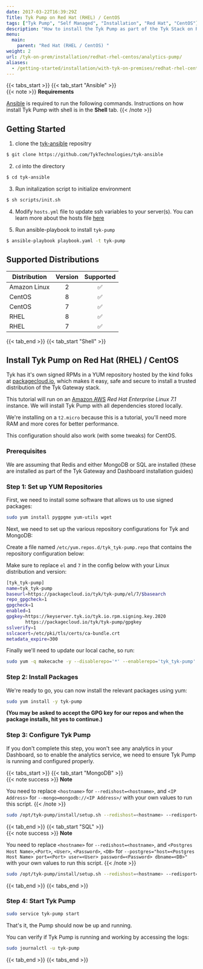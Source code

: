 ```yaml
---
date: 2017-03-22T16:39:29Z
Title: Tyk Pump on Red Hat (RHEL) / CentOS
tags: ["Tyk Pump", "Self Managed", "Installation", "Red Hat", "CentOS"]
description: "How to install the Tyk Pump as part of the Tyk Stack on Red Hat or CentOS using Ansible or shell scripts"
menu:
  main:
    parent: "Red Hat (RHEL / CentOS) "
weight: 2 
url: /tyk-on-prem/installation/redhat-rhel-centos/analytics-pump/
aliases:
  - /getting-started/installation/with-tyk-on-premises/redhat-rhel-centos/analytics-pump
---
```

{{< tabs_start >}}
{{< tab_start "Ansible" >}}
<br />
{{< note >}}
**Requirements**

[Ansible](https://docs.ansible.com/ansible/latest/installation_guide/intro_installation.html) is required to run the following commands. Instructions on how install Tyk Pump with shell is in the <b>Shell</b> tab.
{{< /note >}}

## Getting Started
1. clone the [tyk-ansible](https://github.com/TykTechnologies/tyk-ansible) repositry

```bash
$ git clone https://github.com/TykTechnologies/tyk-ansible
```

2. `cd` into the directory
```.bash
$ cd tyk-ansible
```

3. Run initalization script to initialize environment

```bash
$ sh scripts/init.sh
```

4. Modify `hosts.yml` file to update ssh variables to your server(s). You can learn more about the hosts file [here](https://docs.ansible.com/ansible/latest/user_guide/intro_inventory.html)

5. Run ansible-playbook to install `tyk-pump`

```bash
$ ansible-playbook playbook.yaml -t tyk-pump
```

## Supported Distributions
| Distribution | Version | Supported |
| --------- | :---------: | :---------: |
| Amazon Linux | 2 | ✅ |
| CentOS | 8 | ✅ |
| CentOS | 7 | ✅ |
| RHEL | 8 | ✅ |
| RHEL | 7 | ✅ |

{{< tab_end >}}
{{< tab_start "Shell" >}}
## Install Tyk Pump on Red Hat (RHEL) / CentOS

Tyk has it's own signed RPMs in a YUM repository hosted by the kind folks at [packagecloud.io][1], which makes it easy, safe and secure to install a trusted distribution of the Tyk Gateway stack.

This tutorial will run on an [Amazon AWS][2] *Red Hat Enterprise Linux 7.1* instance. We will install Tyk Pump with all dependencies stored locally.

We're installing on a `t2.micro` because this is a tutorial, you'll need more RAM and more cores for better performance.

This configuration should also work (with some tweaks) for CentOS.

### Prerequisites

We are assuming that Redis and either MongoDB or SQL are installed (these are installed as part of the Tyk Gateway and Dashboard installation guides)

### Step 1: Set up YUM Repositories

First, we need to install some software that allows us to use signed packages:
```bash
sudo yum install pygpgme yum-utils wget
```

Next, we need to set up the various repository configurations for Tyk and MongoDB:

Create a file named `/etc/yum.repos.d/tyk_tyk-pump.repo` that contains the repository configuration below: 

Make sure to replace `el` and `7` in the config below with your Linux distribution and version:
```bash
[tyk_tyk-pump]
name=tyk_tyk-pump
baseurl=https://packagecloud.io/tyk/tyk-pump/el/7/$basearch
repo_gpgcheck=1
gpgcheck=1
enabled=1
gpgkey=https://keyserver.tyk.io/tyk.io.rpm.signing.key.2020
       https://packagecloud.io/tyk/tyk-pump/gpgkey
sslverify=1
sslcacert=/etc/pki/tls/certs/ca-bundle.crt
metadata_expire=300
```

Finally we'll need to update our local cache, so run:
```bash
sudo yum -q makecache -y --disablerepo='*' --enablerepo='tyk_tyk-pump'
```

### Step 2: Install Packages

We're ready to go, you can now install the relevant packages using yum:
```bash
sudo yum install -y tyk-pump
```

**(You may be asked to accept the GPG key for our repos and when the package installs, hit yes to continue.)**

### Step 3: Configure Tyk Pump

If you don't complete this step, you won't see any analytics in your Dashboard, so to enable the analytics service, we need to ensure Tyk Pump is running and configured properly.

{{< tabs_start >}}
{{< tab_start "MongoDB" >}}
<br>
{{< note success >}}
**Note**

You need to replace `<hostname>` for `--redishost=<hostname>`, and `<IP Address>` for `--mongo=mongodb://<IP Address>/` with your own values to run this script.
{{< /note >}}

```bash
sudo /opt/tyk-pump/install/setup.sh --redishost=<hostname> --redisport=6379 --mongo=mongodb://<IP Address>/tyk_analytics
```
{{< tab_end >}}
{{< tab_start "SQL" >}}
<br>
{{< note success >}}
**Note**

You need to replace `<hostname>` for `--redishost=<hostname>`, and `<Postgres Host Name>`,`<Port>`, `<User>`, `<Password>`, `<DB>` for `--postgres="host=<Postgres Host Name> port=<Port> user=<User> password=<Password> dbname=<DB>"` with your own values to run this script.
{{< /note >}}
```bash
sudo /opt/tyk-pump/install/setup.sh --redishost=<hostname> --redisport=6379 --postgres="host=<Postgres Host Name> port=<Port> user=<User> password=<Password> dbname=<DB>"
```
{{< tab_end >}}
{{< tabs_end >}}

### Step 4: Start Tyk Pump
```bash
sudo service tyk-pump start
```

That's it, the Pump should now be up and running.

You can verify if Tyk Pump is running and working by accessing the logs:
```bash
sudo journalctl -u tyk-pump
```


 [1]: https://packagecloud.io
 [2]: http://aws.amazon.com

{{< tab_end >}}
{{< tabs_end >}}